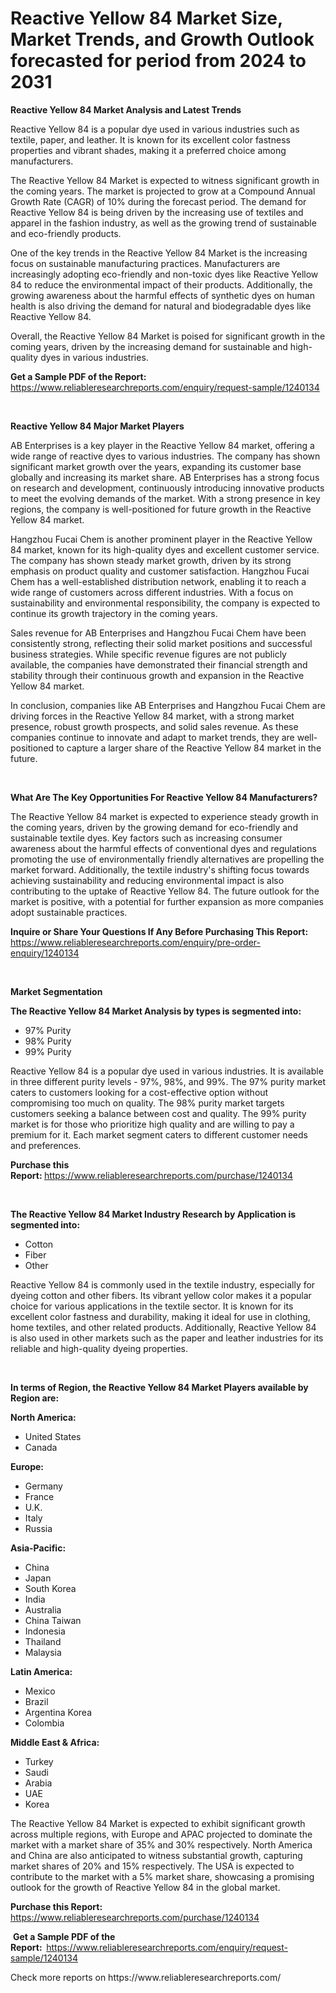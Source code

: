 <p><h1>Reactive Yellow 84 Market Size, Market Trends, and Growth Outlook forecasted for period from 2024 to 2031</h1></p><p><strong>Reactive Yellow 84 Market Analysis and Latest Trends</strong></p>
<p><p>Reactive Yellow 84 is a popular dye used in various industries such as textile, paper, and leather. It is known for its excellent color fastness properties and vibrant shades, making it a preferred choice among manufacturers.</p><p>The Reactive Yellow 84 Market is expected to witness significant growth in the coming years. The market is projected to grow at a Compound Annual Growth Rate (CAGR) of 10% during the forecast period. The demand for Reactive Yellow 84 is being driven by the increasing use of textiles and apparel in the fashion industry, as well as the growing trend of sustainable and eco-friendly products.</p><p>One of the key trends in the Reactive Yellow 84 Market is the increasing focus on sustainable manufacturing practices. Manufacturers are increasingly adopting eco-friendly and non-toxic dyes like Reactive Yellow 84 to reduce the environmental impact of their products. Additionally, the growing awareness about the harmful effects of synthetic dyes on human health is also driving the demand for natural and biodegradable dyes like Reactive Yellow 84.</p><p>Overall, the Reactive Yellow 84 Market is poised for significant growth in the coming years, driven by the increasing demand for sustainable and high-quality dyes in various industries.</p></p>
<p><strong>Get a Sample PDF of the Report:&nbsp;</strong> <a href="https://www.reliableresearchreports.com/enquiry/request-sample/1240134">https://www.reliableresearchreports.com/enquiry/request-sample/1240134</a></p>
<p>&nbsp;</p>
<p><strong>Reactive Yellow 84 Major Market Players</strong></p>
<p><p>AB Enterprises is a key player in the Reactive Yellow 84 market, offering a wide range of reactive dyes to various industries. The company has shown significant market growth over the years, expanding its customer base globally and increasing its market share. AB Enterprises has a strong focus on research and development, continuously introducing innovative products to meet the evolving demands of the market. With a strong presence in key regions, the company is well-positioned for future growth in the Reactive Yellow 84 market.</p><p>Hangzhou Fucai Chem is another prominent player in the Reactive Yellow 84 market, known for its high-quality dyes and excellent customer service. The company has shown steady market growth, driven by its strong emphasis on product quality and customer satisfaction. Hangzhou Fucai Chem has a well-established distribution network, enabling it to reach a wide range of customers across different industries. With a focus on sustainability and environmental responsibility, the company is expected to continue its growth trajectory in the coming years.</p><p>Sales revenue for AB Enterprises and Hangzhou Fucai Chem have been consistently strong, reflecting their solid market positions and successful business strategies. While specific revenue figures are not publicly available, the companies have demonstrated their financial strength and stability through their continuous growth and expansion in the Reactive Yellow 84 market.</p><p>In conclusion, companies like AB Enterprises and Hangzhou Fucai Chem are driving forces in the Reactive Yellow 84 market, with a strong market presence, robust growth prospects, and solid sales revenue. As these companies continue to innovate and adapt to market trends, they are well-positioned to capture a larger share of the Reactive Yellow 84 market in the future.</p></p>
<p>&nbsp;</p>
<p><strong>What Are The Key Opportunities For Reactive Yellow 84 Manufacturers?</strong></p>
<p><p>The Reactive Yellow 84 market is expected to experience steady growth in the coming years, driven by the growing demand for eco-friendly and sustainable textile dyes. Key factors such as increasing consumer awareness about the harmful effects of conventional dyes and regulations promoting the use of environmentally friendly alternatives are propelling the market forward. Additionally, the textile industry's shifting focus towards achieving sustainability and reducing environmental impact is also contributing to the uptake of Reactive Yellow 84. The future outlook for the market is positive, with a potential for further expansion as more companies adopt sustainable practices.</p></p>
<p><strong>Inquire or Share Your Questions If Any Before Purchasing This Report:</strong> <a href="https://www.reliableresearchreports.com/enquiry/pre-order-enquiry/1240134">https://www.reliableresearchreports.com/enquiry/pre-order-enquiry/1240134</a></p>
<p>&nbsp;</p>
<p><strong>Market Segmentation</strong></p>
<p><strong>The Reactive Yellow 84 Market Analysis by types is segmented into:</strong></p>
<p><ul><li>97% Purity</li><li>98% Purity</li><li>99% Purity</li></ul></p>
<p><p>Reactive Yellow 84 is a popular dye used in various industries. It is available in three different purity levels - 97%, 98%, and 99%. The 97% purity market caters to customers looking for a cost-effective option without compromising too much on quality. The 98% purity market targets customers seeking a balance between cost and quality. The 99% purity market is for those who prioritize high quality and are willing to pay a premium for it. Each market segment caters to different customer needs and preferences.</p></p>
<p><strong>Purchase this Report:&nbsp;</strong><a href="https://www.reliableresearchreports.com/purchase/1240134">https://www.reliableresearchreports.com/purchase/1240134</a></p>
<p>&nbsp;</p>
<p><strong>The Reactive Yellow 84 Market Industry Research by Application is segmented into:</strong></p>
<p><ul><li>Cotton</li><li>Fiber</li><li>Other</li></ul></p>
<p><p>Reactive Yellow 84 is commonly used in the textile industry, especially for dyeing cotton and other fibers. Its vibrant yellow color makes it a popular choice for various applications in the textile sector. It is known for its excellent color fastness and durability, making it ideal for use in clothing, home textiles, and other related products. Additionally, Reactive Yellow 84 is also used in other markets such as the paper and leather industries for its reliable and high-quality dyeing properties.</p></p>
<p>&nbsp;</p>
<p><strong>In terms of Region, the Reactive Yellow 84 Market Players available by Region are:</strong></p>
<p>
    <p> <strong> North America: </strong>
        <ul>
            <li>United States</li>
            <li>Canada</li>
        </ul>
        </p> 
    <p> <strong> Europe: </strong>
        <ul>
            <li>Germany</li>
            <li>France</li>
            <li>U.K.</li>
            <li>Italy</li>
            <li>Russia</li>
        </ul>
        </p> 
    <p> <strong> Asia-Pacific: </strong>
        <ul>
            <li>China</li>
            <li>Japan</li>
            <li>South Korea</li>
            <li>India</li>
            <li>Australia</li>
            <li>China Taiwan</li>
            <li>Indonesia</li>
            <li>Thailand</li>
            <li>Malaysia</li>
        </ul>
        </p> 
    <p> <strong> Latin America: </strong>
        <ul>
            <li>Mexico</li>
            <li>Brazil</li>
            <li>Argentina Korea</li>
            <li>Colombia</li>
        </ul>
        </p> 
    <p> <strong> Middle East & Africa: </strong>
        <ul>
            <li>Turkey</li>
            <li>Saudi</li>
            <li>Arabia</li>
            <li>UAE</li>
            <li>Korea</li>
        </ul>
    </p>
    </p>
<p><p>The Reactive Yellow 84 Market is expected to exhibit significant growth across multiple regions, with Europe and APAC projected to dominate the market with a market share of 35% and 30% respectively. North America and China are also anticipated to witness substantial growth, capturing market shares of 20% and 15% respectively. The USA is expected to contribute to the market with a 5% market share, showcasing a promising outlook for the growth of Reactive Yellow 84 in the global market.</p></p>
<p><strong>Purchase this Report: </strong><a href="https://www.reliableresearchreports.com/purchase/1240134">https://www.reliableresearchreports.com/purchase/1240134</a></p>
<p>&nbsp;<strong>Get a Sample PDF of the Report:&nbsp;&nbsp;</strong><a href="https://www.reliableresearchreports.com/enquiry/request-sample/1240134">https://www.reliableresearchreports.com/enquiry/request-sample/1240134</a></p>
<p><strong></strong></p>
<p>Check more reports on https://www.reliableresearchreports.com/</p>